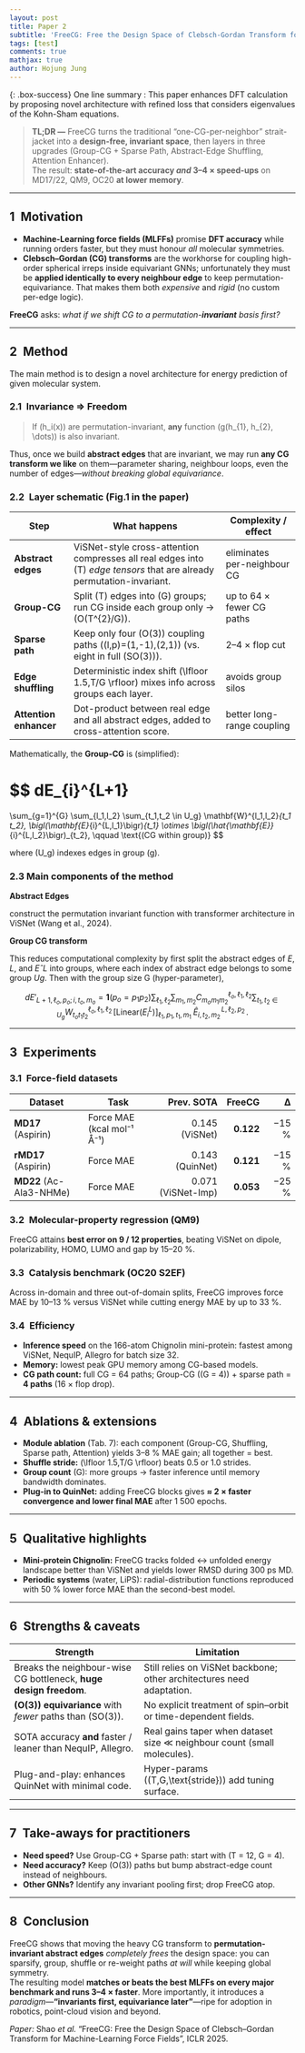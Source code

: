 ```yaml
---
layout: post
title: Paper 2
subtitle: 'FreeCG: Free the Design Space of Clebsch-Gordan Transform for Machine Learning Force Fields'
tags: [test]
comments: true
mathjax: true
author: Hojung Jung
---
```


{: .box-success}
One line summary : This paper enhances DFT calculation by proposing novel architecture with refined loss that considers eigenvalues of the Kohn-Sham equations.

> **TL;DR —** FreeCG turns the traditional “one-CG-per-neighbor” strait-jacket into a **design-free, invariant space**, then layers in three upgrades (Group-CG + Sparse Path, Abstract-Edge Shuffling, Attention Enhancer).  
> The result: **state-of-the-art accuracy *and* 3–4 × speed-ups** on MD17/22, QM9, OC20 **at lower memory**.

---

## 1 Motivation

* **Machine-Learning force fields (MLFFs)** promise **DFT accuracy** while running orders faster, but they must honour *all* molecular symmetries.  
* **Clebsch–Gordan (CG) transforms** are the workhorse for coupling high-order spherical irreps inside equivariant GNNs; unfortunately they must be **applied identically to every neighbour edge** to keep permutation-equivariance. That makes them both *expensive* and *rigid* (no custom per-edge logic).

**FreeCG** asks: *what if we shift CG to a permutation-**invariant** basis first?*

---

## 2 Method

The main method is to design a novel architecture for energy prediction of given molecular system. 


### 2.1 Invariance ⇒ Freedom

> If \(h_i(x)\) are permutation-invariant, **any** function \(g(h_{1}, h_{2}, \dots)\) is also invariant.

Thus, once we build **abstract edges** that are invariant, we may run **any CG transform we like** on them—parameter sharing, neighbour loops, even the number of edges—*without breaking global equivariance*.

### 2.2 Layer schematic (Fig.​1 in the paper)

| Step | What happens | Complexity / effect |
|------|--------------|---------------------|
| **Abstract edges** | ViSNet-style cross-attention compresses all real edges into \(T\) *edge tensors* that are already permutation-invariant. | eliminates per-neighbour CG |
| **Group-CG** | Split \(T\) edges into \(G\) groups; run CG inside each group only → \(O(T^{2}/G)\). | up to 64 × fewer CG paths |
| **Sparse path** | Keep only four \(O(3)\) coupling paths \((l,p)=(1,-1),(2,1)\) (vs. eight in full \(SO(3)\)). | 2–4 × flop cut |
| **Edge shuffling** | Deterministic index shift \(\lfloor 1.5\,T/G \rfloor\) mixes info across groups each layer. | avoids group silos |
| **Attention enhancer** | Dot-product between real edge and all abstract edges, added to cross-attention score. | better long-range coupling |

Mathematically, the **Group-CG** is (simplified):

$$
dE_{i}^{L+1}
=
\sum_{g=1}^{G}
\sum_{l_1,l_2}
\sum_{t_1,t_2 \in U_g}
\mathbf{W}^{l_1,l_2}_{t_1 t_2}\,
\bigl(\mathbf{E}_{i}^{L,l_1}\bigr)_{t_1}
\otimes
\bigl(\hat{\mathbf{E}}_{i}^{L,l_2}\bigr)_{t_2},
\qquad \text{(CG within group)}
$$

where \(U_g\) indexes edges in group \(g\).

### 2.3 Main components of the method

**Abstract Edges**

construct the permutation invariant function with transformer architecture in ViSNet (Wang et al., 2024).

**Group CG transform**

This reduces computational complexity by first split the abstract edges of $E$, $L$, and $EˆL$ into groups, where each index of abstract edge belongs to some group $Ug$.
Then with the group size G (hyper-parameter), 

$$
dE'_{L+1,\ell_{o},p_{o};\,i,t_{o},m_{o}}
= \mathbf{1}\bigl(p_{o}=p_{1}p_{2}\bigr)
\sum_{\ell_{1},\ell_{2}}
\sum_{m_{1},m_{2}}
C^{\ell_{o},\ell_{1},\ell_{2}}_{m_{o}m_{1}m_{2}}
\sum_{t_{1},t_{2}\in U_{g}}
W^{\ell_{o},\ell_{1},\ell_{2}}_{t_{o}t_{1}t_{2}}\,
\bigl[\mathrm{Linear}(E^{L}_{i})\bigr]_{\ell_{1},p_{1},t_{1},m_{1}}
\;\hat{E}^{\,L,\ell_{2},p_{2}}_{i,t_{2},m_{2}}\,.
$$

---

## 3 Experiments

### 3.1 Force-field datasets

| Dataset | Task | Prev. SOTA | **FreeCG** | Δ |
|---------|------|-----------:|-----------:|---:|
| **MD17** (Aspirin) | Force MAE (kcal mol⁻¹ Å⁻¹) | 0.145 (ViSNet) | **0.122** | −15 % |
| **rMD17** (Aspirin) | Force MAE | 0.143 (QuinNet) | **0.121** | −15 % |
| **MD22** (Ac-Ala3-NHMe) | Force MAE | 0.071 (ViSNet-Imp) | **0.053** | −25 % |

### 3.2 Molecular-property regression (QM9)

FreeCG attains **best error on 9 / 12 properties**, beating ViSNet on dipole, polarizability, HOMO, LUMO and gap by 15–20 %.

### 3.3 Catalysis benchmark (OC20 S2EF)

Across in-domain and three out-of-domain splits, FreeCG improves force MAE by 10–13 % versus ViSNet while cutting energy MAE by up to 33 %.

### 3.4 Efficiency

* **Inference speed** on the 166-atom Chignolin mini-protein: fastest among ViSNet, NequIP, Allegro for batch size 32.  
* **Memory:** lowest peak GPU memory among CG-based models.  
* **CG path count:** full CG = 64 paths; Group-CG (\(G = 4\)) + sparse path = **4 paths** (16 × flop drop).

---

## 4 Ablations & extensions

* **Module ablation** (Tab. 7): each component (Group-CG, Shuffling, Sparse path, Attention) yields 3–8 % MAE gain; all together = best.  
* **Shuffle stride:** \(\lfloor 1.5\,T/G \rfloor\) beats 0.5 or 1.0 strides.  
* **Group count** \(G\): more groups → faster inference until memory bandwidth dominates.  
* **Plug-in to QuinNet:** adding FreeCG blocks gives **≈ 2 × faster convergence and lower final MAE** after 1 500 epochs.

---

## 5 Qualitative highlights

* **Mini-protein Chignolin:** FreeCG tracks folded ↔ unfolded energy landscape better than ViSNet and yields lower RMSD during 300 ps MD.  
* **Periodic systems** (water, LiPS): radial-distribution functions reproduced with 50 % lower force MAE than the second-best model.

---

## 6 Strengths & caveats

| Strength | Limitation |
|------------|--------------|
| Breaks the neighbour-wise CG bottleneck, **huge design freedom**. | Still relies on ViSNet backbone; other architectures need adaptation. |
| **\(O(3)\) equivariance** with *fewer* paths than \(SO(3)\). | No explicit treatment of spin–orbit or time-dependent fields. |
| SOTA accuracy **and** faster / leaner than NequIP, Allegro. | Real gains taper when dataset size ≪ neighbour count (small molecules). |
| Plug-and-play: enhances QuinNet with minimal code. | Hyper-params (\(T,G,\text{stride}\)) add tuning surface. |

---

## 7 Take-aways for practitioners

* **Need speed?** Use Group-CG + Sparse path: start with \(T = 12, G = 4\).  
* **Need accuracy?** Keep \(O(3)\) paths but bump abstract-edge count instead of neighbours.  
* **Other GNNs?** Identify any invariant pooling first; drop FreeCG atop.

---

## 8 Conclusion

FreeCG shows that moving the heavy CG transform to **permutation-invariant abstract edges** *completely frees* the design space: you can sparsify, group, shuffle or re-weight paths *at will* while keeping global symmetry.  
The resulting model **matches or beats the best MLFFs on every major benchmark and runs 3–4 × faster**. More importantly, it introduces a *paradigm*—**“invariants first, equivariance later”**—ripe for adoption in robotics, point-cloud vision and beyond.

*Paper:* Shao *et al.* “FreeCG: Free the Design Space of Clebsch–Gordan Transform for Machine-Learning Force Fields”, ICLR 2025.

